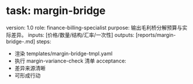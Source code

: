 # task: margin-bridge

version: 1.0
role: finance-billing-specialist
purpose: 输出毛利桥分解预算与实际差异。
inputs: [价格/数量/结构/汇率/一次性]
outputs: [reports/margin-bridge-<period>.md]
steps:

- 渲染 templates/margin-bridge-tmpl.yaml
- 执行 margin-variance-check 清单
  acceptance:
- 差异来源清晰
- 可形成行动
